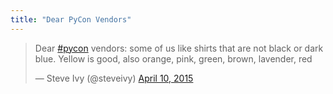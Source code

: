 ```yaml
---
title: "Dear PyCon Vendors"
---
```


<blockquote class="twitter-tweet" data-partner="tweetdeck"><p>Dear <a href="https://twitter.com/hashtag/pycon?src=hash">#pycon</a> vendors: some of us like shirts that are not black or dark blue. Yellow is good, also orange, pink, green, brown, lavender, red</p>&mdash; Steve Ivy (@steveivy) <a href="https://twitter.com/steveivy/status/586625427441111041">April 10, 2015</a></blockquote>
<script async src="//platform.twitter.com/widgets.js" charset="utf-8"></script>